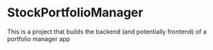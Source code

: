 # StockPortfolioManager
This is a project that builds the backend (and potentially frontend) of a portfolio manager app
